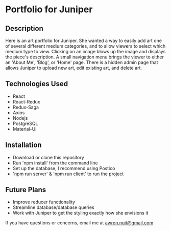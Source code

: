 # Portfolio for Juniper

## Description
Here is an art portfolio for Juniper. She wanted a way to easily add art one of several different medium categories, and to allow viewers to select which medium type to view. Clicking on an image blows up the image and displays the piece's description. A small navigation menu brings the viewer to either an 'About Me', 'Blog', or 'Home' page. There is a hidden admin page that allows Juniper to upload new art, edit existing art, and delete art.

## Technologies Used
- React
- React-Redux
- Redux-Saga
- Axios
- Nodejs
- PostgreSQL
- Material-UI

## Installation
- Download or clone this repository
- Run 'npm install' from the command line
- Set up the database, I recommend using Postico
- 'npm run server' & 'npm run client' to run the project

## Future Plans
- Improve reducer functionality
- Streamline database/database queries
- Work with Juniper to get the styling exactly how she envisions it

If you have questions or concerns, email me at awren.nuit@gmail.com